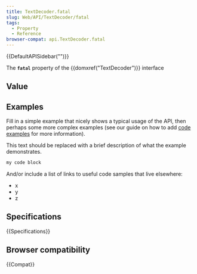 ```yaml
---
title: TextDecoder.fatal
slug: Web/API/TextDecoder/fatal
tags:
  - Property
  - Reference
browser-compat: api.TextDecoder.fatal
---
```

{{DefaultAPISidebar("")}}

The **`fatal`** property of the {{domxref("TextDecoder")}} interface 

## Value



## Examples

Fill in a simple example that nicely shows a typical usage of the API, then perhaps some more complex examples (see our guide on how to add [code examples](/en-US/docs/MDN/Contribute/Structures/Code_examples) for more information).

This text should be replaced with a brief description of what the example demonstrates.

```js
my code block
```

And/or include a list of links to useful code samples that live elsewhere:

*   x
*   y
*   z

## Specifications

{{Specifications}}

## Browser compatibility

{{Compat}}


